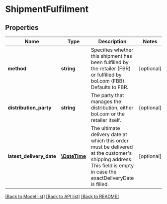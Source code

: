 # ShipmentFulfilment

## Properties
Name | Type | Description | Notes
------------ | ------------- | ------------- | -------------
**method** | **string** | Specifies whether this shipment has been fulfilled by the retailer (FBR) or fulfilled by bol.com (FBB). Defaults to FBR. | [optional] 
**distribution_party** | **string** | The party that manages the distribution, either bol.com or the retailer itself. | [optional] 
**latest_delivery_date** | [**\DateTime**](\DateTime.md) | The ultimate delivery date at which this order must be delivered at the customer&#39;s shipping address. This field is empty in case the exactDeliveryDate is filled. | [optional] 

[[Back to Model list]](../README.md#documentation-for-models) [[Back to API list]](../README.md#documentation-for-api-endpoints) [[Back to README]](../README.md)


